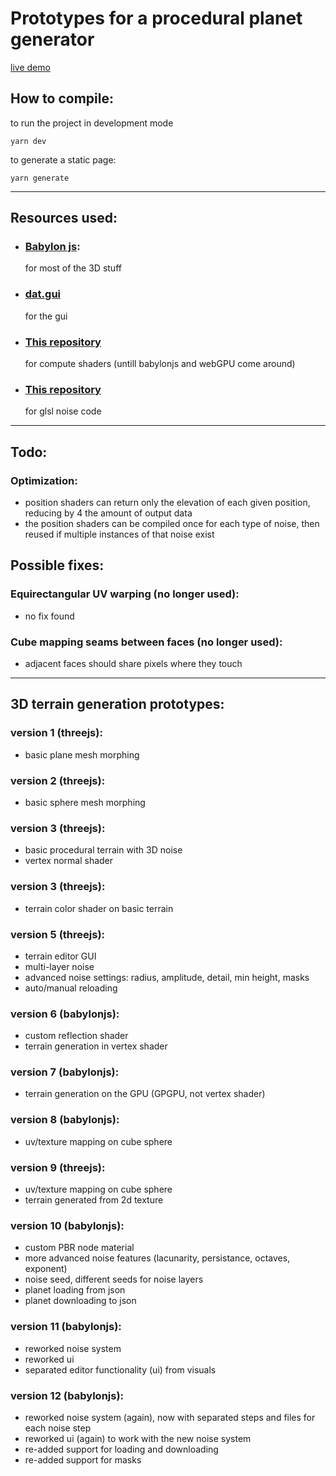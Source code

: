 # Prototypes for a procedural planet generator
[live demo](https://tomm2000.github.io/StarForge-Prototypes/)

## How to compile:
to run the project in development mode
```
yarn dev
```
to generate a static page:
```
yarn generate
```

---

## Resources used:
- ### [Babylon js](https://www.babylonjs.com/):
  for most of the 3D stuff
- ### [dat.gui](https://github.com/dataarts/dat.gui)
  for the gui
- ### [This repository](https://github.com/tomm2000/GPGPU)
  for compute shaders (untill babylonjs and webGPU come around)
- ### [This repository](https://github.com/stegu/psrdnoise/)
  for glsl noise code
---

## Todo:
### Optimization:
- position shaders can return only the elevation of each given position, reducing by 4 the amount of output data
- the position shaders can be compiled once for each type of noise, then reused if multiple instances of that noise exist

## Possible fixes:
### Equirectangular UV warping (no longer used):
- no fix found
### Cube mapping seams between faces (no longer used):
- adjacent faces should share pixels where they touch

---
## 3D terrain generation prototypes:
### **version 1 (threejs):**
- basic plane mesh morphing
### **version 2 (threejs):**
- basic sphere mesh morphing
### **version 3 (threejs):**
- basic procedural terrain with 3D noise
- vertex normal shader
### **version 3 (threejs):**
- terrain color shader on basic terrain
### **version 5 (threejs):**
- terrain editor GUI
- multi-layer noise
- advanced noise settings: radius, amplitude, detail, min height, masks
- auto/manual reloading
### **version 6 (babylonjs):**
- custom reflection shader
- terrain generation in vertex shader
### **version 7 (babylonjs):**
- terrain generation on the GPU (GPGPU, not vertex shader)
### **version 8 (babylonjs):**
- uv/texture mapping on cube sphere
### **version 9 (threejs):**
- uv/texture mapping on cube sphere
- terrain generated from 2d texture
### **version 10 (babylonjs):**
- custom PBR node material
- more advanced noise features (lacunarity, persistance, octaves, exponent)
- noise seed, different seeds for noise layers
- planet loading from json
- planet downloading to json
### **version 11 (babylonjs):**
- reworked noise system
- reworked ui
- separated editor functionality (ui) from visuals
### **version 12 (babylonjs):**
- reworked noise system (again), now with separated steps and files for each noise step
- reworked ui (again) to work with the new noise system
- re-added support for loading and downloading
- re-added support for masks